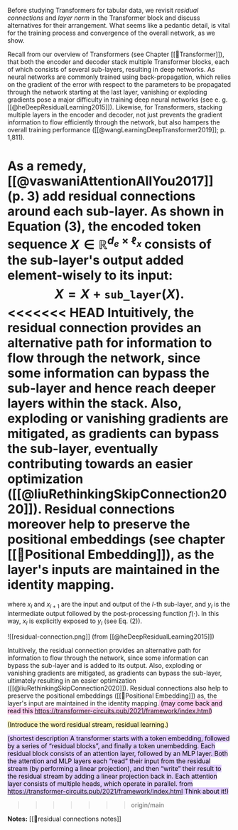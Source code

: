 Before studying Transformers for tabular data, we revisit *residual connections* and *layer norm* in the Transformer block and discuss alternatives for their arrangement. What seems like a pedantic detail, is vital for the training process and convergence of the overall network, as we show.

Recall from our overview of Transformers (see Chapter [[🤖Transformer]]), that both the encoder and decoder stack multiple Transformer blocks, each of which consists of several sub-layers, resulting in deep networks. As neural networks are commonly trained using back-propagation, which relies on the gradient of the error with respect to the parameters to be propagated through the network starting at the last layer, vanishing or exploding gradients pose a major difficulty in training deep neural networks (see e. g. [[@heDeepResidualLearning2015]]). Likewise, for Transformers, stacking multiple layers in the encoder and decoder, not just prevents the gradient information to flow efficiently through the network, but also hampers the overall training performance ([[@wangLearningDeepTransformer2019]];  p. 1,811).  

As a remedy, [[@vaswaniAttentionAllYou2017]] (p. 3) add residual connections around each sub-layer. As shown in Equation $(3)$, the encoded token sequence $X \in \mathbb{R}^{d_e \times \ell_x}$ consists of the sub-layer's output added element-wisely to its input:
$$
X = X + \texttt{sub\_layer}\left(X\right)\tag{3}.
$$
<<<<<<< HEAD
Intuitively, the residual connection provides an alternative path for information to flow through the network, since some information can bypass the sub-layer and hence reach deeper layers within the stack. Also, exploding or vanishing gradients are mitigated, as gradients can bypass the sub-layer, eventually contributing towards an easier optimization ([[@liuRethinkingSkipConnection2020]]).  Residual connections moreover help to preserve the positional embeddings (see chapter [[🧵Positional Embedding]]), as the layer's inputs are maintained in the identity mapping.
=======
where $x_l$ and $x_{l+1}$ are the input and output of the $l$-th sub-layer, and $y_l$ is the intermediate output followed by the post-processing function $f(\cdot)$. In this way, $x_l$ is explicitly exposed to $y_l$ (see Eq. (2)).</mark>

![[residual-connection.png]]
(from [[@heDeepResidualLearning2015]])

Intuitively, the residual connection provides an alternative path for information to flow through the network, since some information can bypass the sub-layer and is added to its output. Also, exploding or vanishing gradients are mitigated, as gradients can bypass the sub-layer, ultimately resulting in an easier optimization ([[@liuRethinkingSkipConnection2020]]).  Residual connections also help to preserve the positional embeddings ([[🧵Positional Embedding]]) as, the layer's input are maintained in the identity mapping.<mark style="background: #FFB8EBA6;"> (may come back and read this https://transformer-circuits.pub/2021/framework/index.html)</mark>

<mark style="background: #FFF3A3A6;">(Introduce the word residual  stream, residual learning.)</mark>

<mark style="background: #D2B3FFA6;">(shortest description A transformer starts with a token embedding, followed by a series of “residual blocks”, and finally a token unembedding. Each residual block consists of an attention layer, followed by an MLP layer. Both the attention and MLP layers each “read” their input from the residual stream (by performing a linear projection), and then “write” their result to the residual stream by adding a linear projection back in. Each attention layer consists of multiple heads, which operate in parallel. from https://transformer-circuits.pub/2021/framework/index.html Think about it!)</mark>

>>>>>>> origin/main

**Notes:**
[[🔗residual connections notes]]